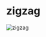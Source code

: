 # zigzag
![zigzag](https://github.com/mitguy/zigzag/assets/164416260/eb4b8e5a-109d-4033-9d07-f1e598509c4f)
